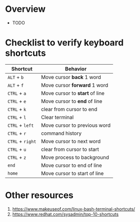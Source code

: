 # Overview
- TODO


# Checklist to verify keyboard shortcuts
|Shortcut|Behavior|
|---|---|
|`ALT` + `b`|Move cursor **back** 1 word|
|`ALT` + `f`|Move cursor **forward** 1 word|
|`CTRL` + `a`|Move cursor to **start** of line|
|`CTRL` + `e`|Move cursor to **end** of line|
|`CTRL` + `k`|clear from cursor to end|
|`CTRL` + `l`|Clear terminal|
|`CTRL` + `left`|Move cursor to previous word|
|`CTRL` + `r`|command history|
|`CTRL` + `right`|Move cursor to next word|
|`CTRL` + `u`|clear from cursor to start|
|`CTRL` + `z`|Move process to background|
|`end`|Move cursor to end of line|
|`home`|Move cursor to start of line|


# Other resources
1. https://www.makeuseof.com/linux-bash-terminal-shortcuts/
1. https://www.redhat.com/sysadmin/top-10-shortcuts
